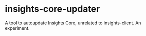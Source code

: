 # insights-core-updater

A tool to autoupdate Insights Core, unrelated to insights-client. An experiment.
